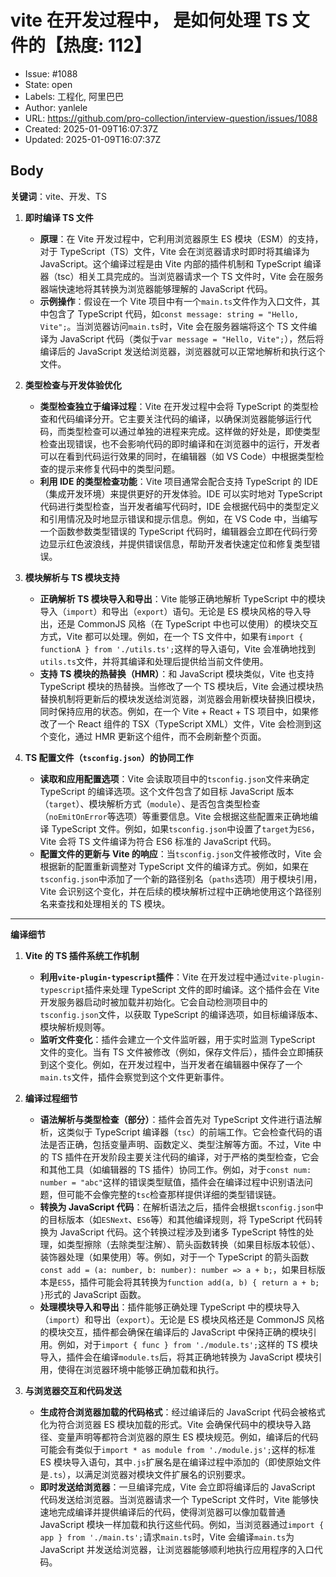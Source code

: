 # vite 在开发过程中， 是如何处理 TS 文件的【热度: 112】

- Issue: #1088
- State: open
- Labels: 工程化, 阿里巴巴
- Author: yanlele
- URL: https://github.com/pro-collection/interview-question/issues/1088
- Created: 2025-01-09T16:07:37Z
- Updated: 2025-01-09T16:07:37Z

## Body

**关键词**：vite、开发、TS

1. **即时编译 TS 文件**

   - **原理**：在 Vite 开发过程中，它利用浏览器原生 ES 模块（ESM）的支持，对于 TypeScript（TS）文件，Vite 会在浏览器请求时即时将其编译为 JavaScript。这个编译过程是由 Vite 内部的插件机制和 TypeScript 编译器（tsc）相关工具完成的。当浏览器请求一个 TS 文件时，Vite 会在服务器端快速地将其转换为浏览器能够理解的 JavaScript 代码。
   - **示例操作**：假设在一个 Vite 项目中有一个`main.ts`文件作为入口文件，其中包含了 TypeScript 代码，如`const message: string = "Hello, Vite";`。当浏览器访问`main.ts`时，Vite 会在服务器端将这个 TS 文件编译为 JavaScript 代码（类似于`var message = "Hello, Vite";`），然后将编译后的 JavaScript 发送给浏览器，浏览器就可以正常地解析和执行这个文件。

2. **类型检查与开发体验优化**

   - **类型检查独立于编译过程**：Vite 在开发过程中会将 TypeScript 的类型检查和代码编译分开。它主要关注代码的编译，以确保浏览器能够运行代码，而类型检查可以通过单独的进程来完成。这样做的好处是，即使类型检查出现错误，也不会影响代码的即时编译和在浏览器中的运行，开发者可以在看到代码运行效果的同时，在编辑器（如 VS Code）中根据类型检查的提示来修复代码中的类型问题。
   - **利用 IDE 的类型检查功能**：Vite 项目通常会配合支持 TypeScript 的 IDE（集成开发环境）来提供更好的开发体验。IDE 可以实时地对 TypeScript 代码进行类型检查，当开发者编写代码时，IDE 会根据代码中的类型定义和引用情况及时地显示错误和提示信息。例如，在 VS Code 中，当编写一个函数参数类型错误的 TypeScript 代码时，编辑器会立即在代码行旁边显示红色波浪线，并提供错误信息，帮助开发者快速定位和修复类型错误。

3. **模块解析与 TS 模块支持**

   - **正确解析 TS 模块导入和导出**：Vite 能够正确地解析 TypeScript 中的模块导入（`import`）和导出（`export`）语句。无论是 ES 模块风格的导入导出，还是 CommonJS 风格（在 TypeScript 中也可以使用）的模块交互方式，Vite 都可以处理。例如，在一个 TS 文件中，如果有`import { functionA } from './utils.ts';`这样的导入语句，Vite 会准确地找到`utils.ts`文件，并将其编译和处理后提供给当前文件使用。
   - **支持 TS 模块的热替换（HMR）**：和 JavaScript 模块类似，Vite 也支持 TypeScript 模块的热替换。当修改了一个 TS 模块后，Vite 会通过模块热替换机制将更新后的模块发送给浏览器，浏览器会用新模块替换旧模块，同时保持应用的状态。例如，在一个 Vite + React + TS 项目中，如果修改了一个 React 组件的 TSX（TypeScript XML）文件，Vite 会检测到这个变化，通过 HMR 更新这个组件，而不会刷新整个页面。

4. **TS 配置文件（`tsconfig.json`）的协同工作**
   - **读取和应用配置选项**：Vite 会读取项目中的`tsconfig.json`文件来确定 TypeScript 的编译选项。这个文件包含了如目标 JavaScript 版本（`target`）、模块解析方式（`module`）、是否包含类型检查（`noEmitOnError`等选项）等重要信息。Vite 会根据这些配置来正确地编译 TypeScript 文件。例如，如果`tsconfig.json`中设置了`target`为`ES6`，Vite 会将 TS 文件编译为符合 ES6 标准的 JavaScript 代码。
   - **配置文件的更新与 Vite 的响应**：当`tsconfig.json`文件被修改时，Vite 会根据新的配置重新调整对 TypeScript 文件的编译方式。例如，如果在`tsconfig.json`中添加了一个新的路径别名（`paths`选项）用于模块引用，Vite 会识别这个变化，并在后续的模块解析过程中正确地使用这个路径别名来查找和处理相关的 TS 模块。

---

**编译细节**

1. **Vite 的 TS 插件系统工作机制**

   - **利用`vite-plugin-typescript`插件**：Vite 在开发过程中通过`vite-plugin-typescript`插件来处理 TypeScript 文件的即时编译。这个插件会在 Vite 开发服务器启动时被加载并初始化。它会自动检测项目中的`tsconfig.json`文件，以获取 TypeScript 的编译选项，如目标编译版本、模块解析规则等。
   - **监听文件变化**：插件会建立一个文件监听器，用于实时监测 TypeScript 文件的变化。当有 TS 文件被修改（例如，保存文件后），插件会立即捕获到这个变化。例如，在开发过程中，当开发者在编辑器中保存了一个`main.ts`文件，插件会察觉到这个文件更新事件。

2. **编译过程细节**

   - **语法解析与类型检查（部分）**：插件会首先对 TypeScript 文件进行语法解析，这类似于 TypeScript 编译器（`tsc`）的前端工作。它会检查代码的语法是否正确，包括变量声明、函数定义、类型注解等方面。不过，Vite 中的 TS 插件在开发阶段主要关注代码的编译，对于严格的类型检查，它会和其他工具（如编辑器的 TS 插件）协同工作。例如，对于`const num: number = "abc"`这样的错误类型赋值，插件会在编译过程中识别语法问题，但可能不会像完整的`tsc`检查那样提供详细的类型错误链。
   - **转换为 JavaScript 代码**：在解析语法之后，插件会根据`tsconfig.json`中的目标版本（如`ESNext`、`ES6`等）和其他编译规则，将 TypeScript 代码转换为 JavaScript 代码。这个转换过程涉及到诸多 TypeScript 特性的处理，如类型擦除（去除类型注解）、箭头函数转换（如果目标版本较低）、装饰器处理（如果使用）等。例如，对于一个 TypeScript 的箭头函数`const add = (a: number, b: number): number => a + b;`，如果目标版本是`ES5`，插件可能会将其转换为`function add(a, b) { return a + b; }`形式的 JavaScript 函数。
   - **处理模块导入和导出**：插件能够正确处理 TypeScript 中的模块导入（`import`）和导出（`export`）。无论是 ES 模块风格还是 CommonJS 风格的模块交互，插件都会确保在编译后的 JavaScript 中保持正确的模块引用。例如，对于`import { func } from './module.ts';`这样的 TS 模块导入，插件会在编译`module.ts`后，将其正确地转换为 JavaScript 模块引用，使得在浏览器环境中能够正确加载和执行。

3. **与浏览器交互和代码发送**
   - **生成符合浏览器加载的代码格式**：经过编译后的 JavaScript 代码会被格式化为符合浏览器 ES 模块加载的形式。Vite 会确保代码中的模块导入路径、变量声明等都符合浏览器的原生 ES 模块规范。例如，编译后的代码可能会有类似于`import * as module from './module.js';`这样的标准 ES 模块导入语句，其中`.js`扩展名是在编译过程中添加的（即使原始文件是`.ts`），以满足浏览器对模块文件扩展名的识别要求。
   - **即时发送给浏览器**：一旦编译完成，Vite 会立即将编译后的 JavaScript 代码发送给浏览器。当浏览器请求一个 TypeScript 文件时，Vite 能够快速地完成编译并提供编译后的代码，使得浏览器可以像加载普通 JavaScript 模块一样加载和执行这些代码。例如，当浏览器通过`import { app } from './main.ts';`请求`main.ts`时，Vite 会编译`main.ts`为 JavaScript 并发送给浏览器，让浏览器能够顺利地执行应用程序的入口代码。

